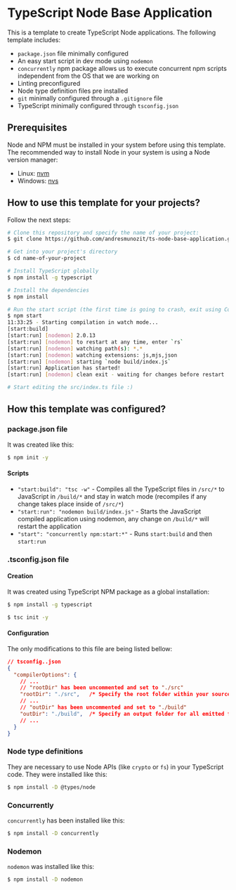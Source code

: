 # TypeScript Node Base Application
This is a template to create TypeScript Node applications. The following template includes:
- `package.json` file minimally configured
- An easy start script in dev mode using `nodemon`
- `concurrently` npm package allows us to execute concurrent npm scripts independent from the OS
that we are working on
- Linting preconfigured
- Node type definition files pre installed
- `git` minimally configured through a `.gitignore` file
- TypeScript minimally configured through `tsconfig.json`

## Prerequisites
Node and NPM must be installed in your system before using this template. The recommended way to
install Node in your system is using a Node version manager:
- Linux: [nvm](https://nvm.sh)
- Windows: [nvs](https://github.com/jasongin/nvs)

## How to use this template for your projects?
Follow the next steps:
```sh
# Clone this repository and specify the name of your project:
$ git clone https://github.com/andresmunozit/ts-node-base-application.git name-of-your-project

# Get into your project's directory
$ cd name-of-your-project

# Install TypeScript globally
$ npm install -g typescript

# Install the dependencies
$ npm install

# Run the start script (the first time is going to crash, exit using Control + C and run it again)
$ npm start
11:33:25 - Starting compilation in watch mode...
[start:build]
[start:run] [nodemon] 2.0.13
[start:run] [nodemon] to restart at any time, enter `rs`
[start:run] [nodemon] watching path(s): *.*
[start:run] [nodemon] watching extensions: js,mjs,json  
[start:run] [nodemon] starting `node build/index.js`    
[start:run] Application has started!
[start:run] [nodemon] clean exit - waiting for changes before restart

# Start editing the src/index.ts file :)

```

## How this template was configured?

### package.json file
It was created like this:
```sh
$ npm init -y

```

#### Scripts
- `"start:build": "tsc -w"` - Compiles all the TypeScript files in `/src/*` to JavaScript in
`/build/*` and stay in watch mode (recompiles if any change takes place inside of `/src/*`) 
- `"start:run": "nodemon build/index.js"` - Starts the JavaScript compiled application using
nodemon, any change on `/build/*` will restart the application
- `"start": "concurrently npm:start:*"` - Runs `start:build` and then `start:run`

### .tsconfig.json file
#### Creation
It was created using TypeScript NPM package as a global installation:
```sh
$ npm install -g typescript

$ tsc init -y

```

#### Configuration
The only modifications to this file are being listed bellow:
```json
// tsconfig..json
{
  "compilerOptions": {
    // ...
    // "rootDir" has been uncommented and set to "./src"
    "rootDir": "./src",   /* Specify the root folder within your source files. */
    // ...
    // "outDir" has been uncommented and set to "./build"
    "outDir": "./build",  /* Specify an output folder for all emitted files. */
    // ...
  }
}

```

### Node type definitions
They are necessary to use Node APIs (like `crypto` or `fs`) in your TypeScript code. They were
installed like this:
```sh
$ npm install -D @types/node

```

### Concurrently
`concurrently` has been installed like this:
```sh
$ npm install -D concurrently

```

### Nodemon
`nodemon` was installed like this:
```sh
$ npm install -D nodemon

```
